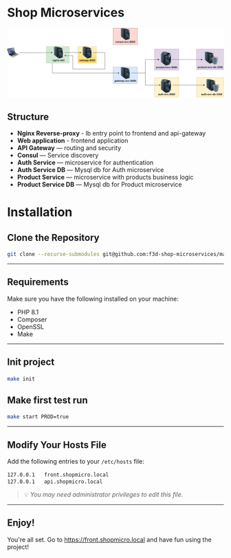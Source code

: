 # Shop Microservices
![Схема архитектуры](specs/web-architecture.png)
## Structure
- **Nginx Reverse-proxy** - lb entry point to frontend and api-gateway
- **Web application** - frontend application
- **API Gateway** — routing and security
- **Consul** — Service discovery
- **Auth Service** — microservice for authentication
- **Auth Service DB** — Mysql db for Auth microservice
- **Product Service** — microservice with products business logic
- **Product Service DB** — Mysql db for Product microservice

# Installation

## Clone the Repository

```bash
git clone --recurse-submodules git@github.com:f3d-shop-microservices/main-repo.git
```

---

## Requirements

Make sure you have the following installed on your machine:

- PHP 8.1
- Composer
- OpenSSL
- Make

---

## Init project

```bash
make init
```

## Make first test run

```bash
make start PROD=true
```

---

## Modify Your Hosts File

Add the following entries to your `/etc/hosts` file:

```text
127.0.0.1   front.shopmicro.local  
127.0.0.1   api.shopmicro.local
```

> 💡 *You may need administrator privileges to edit this file.*

---

## Enjoy!

You're all set. Go to https://front.shopmicro.local and have fun using the project!